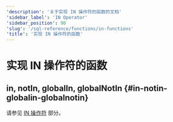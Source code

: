 ```yaml
---
'description': '关于实现 IN 操作符的函数的文档'
'sidebar_label': 'IN Operator'
'sidebar_position': 90
'slug': '/sql-reference/functions/in-functions'
'title': '实现 IN 操作符的函数'
---
```



# 实现 IN 操作符的函数

## in, notIn, globalIn, globalNotIn {#in-notin-globalin-globalnotin}

请参见 [IN 操作符](/sql-reference/operators/in) 部分。
